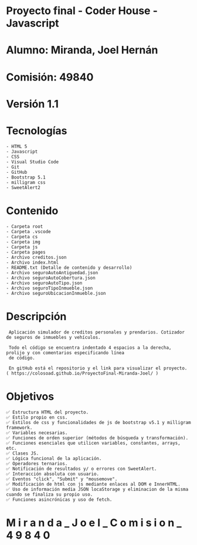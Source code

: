 # Proyecto final - Coder House - Javascript 
# Alumno: Miranda, Joel Hernán 
# Comisión: 49840 
# Versión 1.1 
# Tecnologías 

    - HTML 5 
    - Javascript 
    - CSS
    - Visual Studio Code
    - Git
    - GitHub
    - Bootstrap 5.1
    - milligram css
    - SweetAlert2

# Contenido 

    - Carpeta root 
    - Carpeta .vscode
    - Carpeta cs
    - Carpeta img
    - Carpeta js
    - Carpeta pages
    - Archivo creditos.json
    - Archivo index.html
    - README.txt (Detalle de contenido y desarrollo)
    - Archivo seguroAutoAntiguedad.json
    - Archivo seguroAutoCobertura.json
    - Archivo seguroAutoTipo.json
    - Archivo seguroTipoInmueble.json
    - Archivo seguroUbicacionInmueble.json

# Descripción

     Aplicación simulador de creditos personales y prendarios. Cotizador de seguros de inmuebles y vehículos.

     Todo el código se encuentra indentado 4 espacios a la derecha, prolijo y con comentarios especificando línea 
     de código.

     En gitHub está el repositorio y el link para visualizar el proyecto. ( https://colosoad.github.io/ProyectoFinal-Miranda-Joel/ )

# Objetivos

    ✅ Estructura HTML del proyecto.
    ✅ Estilo propio en css.
    ✅ Estilos de css y funcionalidades de js de bootstrap v5.1 y milligram framework.
    ✅ Variables necesarias.
    ✅ Funciones de orden superior (métodos de búsqueda y transformación).
    ✅ Funciones esenciales que utilicen variables, constantes, arrays, etc.
    ✅ Clases JS.
    ✅ Lógica funcional de la aplicación.
    ✅ Operadores ternarios.
    ✅ Notificación de resultados y/ o errores con SweetAlert.
    ✅ Interacción absoluta con usuario.
    ✅ Eventos "click", "Submit" y "mousemove".
    ✅ Modificación de html con js mediante enlaces al DOM e InnerHTML.
    ✅ Uso de información media JSON locaStorage y eliminacion de la misma cuando se finaliza su propio uso.
    ✅ Funciones asincrónicas y uso de fetch.


# M i r a n d a _ J o e l _ C o m i s i o n _ 4 9 8 4 0